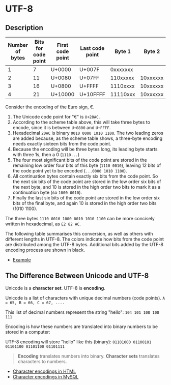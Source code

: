# UTF-8

## Description

| Number of bytes | Bits for code point | First code point | Last code point | Byte 1   | Byte 2   | Byte 3   | Byte 4   |
| --------------- | ------------------- | ---------------- | --------------- | -------- | -------- | -------- | -------- |
| 1               | 7                   | U+0000           | U+007F          | 0xxxxxxx |
| 2               | 11                  | U+0080           | U+07FF          | 110xxxxx | 10xxxxxx |
| 3               | 16                  | U+0800           | U+FFFF          | 1110xxxx | 10xxxxxx | 10xxxxxx |
| 4               | 21                  | U+10000          | U+10FFFF        | 11110xxx | 10xxxxxx | 10xxxxxx | 10xxxxxx |

Consider the encoding of the Euro sign, €.

1. The Unicode code point for "€" is `U+20AC`.
2. According to the scheme table above, this will take three bytes to encode, since it is between `U+0800` and `U+FFFF`.
3. Hexadecimal `20AC` is binary `0010 0000 1010 1100`. The two leading zeros are added because, as the scheme table shows, a three-byte encoding needs exactly sixteen bits from the code point.
4. Because the encoding will be three bytes long, its leading byte starts with three 1s, then a 0 (`1110...`)
5. The four most significant bits of the code point are stored in the remaining low order four bits of this byte (`1110 0010`), leaving 12 bits of the code point yet to be encoded (`...0000 1010 1100`).
6. All continuation bytes contain exactly six bits from the code point. So the next six bits of the code point are stored in the low order six bits of the next byte, and 10 is stored in the high order two bits to mark it as a continuation byte (so `1000 0010`).
7. Finally the last six bits of the code point are stored in the low order six bits of the final byte, and again 10 is stored in the high order two bits (1010 1100).

The three bytes `1110 0010 1000 0010 1010 1100` can be more concisely written in hexadecimal, as `E2 82 AC`.

The following table summarises this conversion, as well as others with different lengths in UTF-8. The colors indicate how bits from the code point are distributed among the UTF-8 bytes. Additional bits added by the UTF-8 encoding process are shown in black.

- [Example](index.html)

## The Difference Between Unicode and UTF-8

Unicode is a **character set**. UTF-8 is **encoding**.

Unicode is a list of characters with unique decimal numbers (code points). `A = 65, B = 66, C = 67, ....`

This list of decimal numbers represent the string "hello": `104 101 108 108 111`

Encoding is how these numbers are translated into binary numbers to be stored in a computer:

UTF-8 encoding will store "hello" like this (binary): `01101000 01100101 01101100 01101100 01101111`

> **Encoding** translates numbers into binary. **Character sets** translates characters to numbers.

- [Character encodings in HTML](html.md)
- [Character encodings in MySQL](mysql.md)

